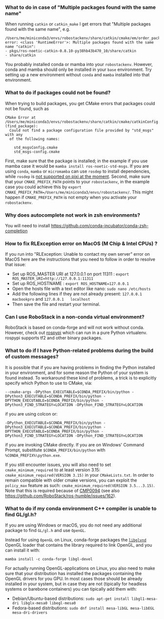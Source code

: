 
### What to do in case of "Multiple packages found with the same name"
 When running `catkin` or `catkin_make` I get errors that "Multiple packages found with the same name", e.g.
```
/Users/me/miniconda3/envs/robostackenv/share/catkin/cmake/em/order_packages.cmake.em:23: error: <class 'RuntimeError'>: Multiple packages found with the same name "catkin":
- pkgs/ros-noetic-catkin-0.8.10-py38hb43b470_10/share/catkin
- share/catkin
```
You probably installed conda or mamba into your `robostackenv`. However, conda and mamba should only be installed in your `base` environment. Try setting up a new environment without `conda` and `mamba` installed into that environment.

### What to do if packages could not be found?
When trying to build packages, you get CMake errors that packages could not be found, such as
```
CMake Error at /Users/me/miniconda3/envs/robostackenv/share/catkin/cmake/catkinConfig.cmake:83 (find_package):
  Could not find a package configuration file provided by "std_msgs" with any
  of the following names:

    std_msgsConfig.cmake
    std_msgs-config.cmake
```
First, make sure that the package is installed; in the example if you use mamba case it would be `mamba install ros-noetic-std-msgs`. If you are using `conda`, `mamba` or `micromamba` can use `rosdep` to install dependencies, while `rosdep` is [not supported on pixi at the moment](https://github.com/conda-forge/rosdep-feedstock/issues/35). Second, make sure that your `CMAKE_PREFIX_PATH` points to your `robostackenv`, in the example case you could achieve this by `export CMAKE_PREFIX_PATH=/Users/me/miniconda3/envs/robostackenv/`. This might happen if `CMAKE_PREFIX_PATH` is not empty when you activate your `robostackenv`.

### Why does autocomplete not work in zsh environments?
You will need to install https://github.com/conda-incubator/conda-zsh-completion

### How to fix RLException error on MacOS (M Chip & Intel CPUs) ?
If you run into "RLException: Unable to contact my own server" error on MacOS here are the instructions that you need to follow in order to resolve that issue:

- Set up ROS_MASTER URI at 127.0.0.1 on port 11311 : `export ROS_MASTER_URI=http://127.0.0.1:11311`
- Set up ROS_HOSTNAME : `export ROS_HOSTNAME=127.0.0.1`
- Open the hosts file with a text editor like nano: `sudo nano /etc/hosts`
- Add the following lines if they are not already present: `127.0.0.1   macbookpro` and `127.0.0.1   localhost`
- Then save the file and restart your terminal.


### Can I use RoboStack in a non-conda virtual environment?
RoboStack is based on conda-forge and will not work without conda. However, check out [rospypi](https://github.com/rospypi/simple) which can run in a pure Python virtualenv. rospypi supports tf2 and other binary packages.

### What to do if I have Python-related problems during the build of custom messages?

It is possible that if you are having problems in finding the Python installed in your environment, and for some reason the Python of your system is found instead. To workaround these kind of problems, a trick is to explicitly specify which Python to use to CMake, via: 
~~~
--cmake-args -DPython_EXECUTABLE=$CONDA_PREFIX/bin/python -DPython3_EXECUTABLE=$CONDA_PREFIX/bin/python -DPYTHON_EXECUTABLE=$CONDA_PREFIX/bin/python -DPython3_FIND_STRATEGY=LOCATION -DPython_FIND_STRATEGY=LOCATION
~~~
if you are using colcon or:
~~~
-DPython_EXECUTABLE=$CONDA_PREFIX/bin/python -DPython3_EXECUTABLE=$CONDA_PREFIX/bin/python -DPYTHON_EXECUTABLE=$CONDA_PREFIX/bin/python -DPython3_FIND_STRATEGY=LOCATION -DPython_FIND_STRATEGY=LOCATION
~~~
if you are invoking CMake directly. If you are on Windows' Command Prompt, substitute `$CONDA_PREFIX/bin/python` with `%CONDA_PREFIX%\python.exe`.

If you still encounter issues, you will also need to set `cmake_minimum_required` to at least version 3.15: `cmake_minimum_required(VERSION 3.15)` in your `CMakeLists.txt`. In order to remain compatible with older cmake versions, you can exploit the `policy_max` feature as such: `cmake_minimum_required(VERSION 3.5...3.15)`. Note that this is required because of [CMP0094](https://cmake.org/cmake/help/latest/policy/CMP0094.html) (see also https://github.com/RoboStack/ros-humble/issues/162).

### What to do if my conda environment C++ compiler is unable to find GL/gl.h?

If you are using Windows or macOS, you do not need any additional package to find `GL/gl.h` and use `OpenGL`.

Instead for using `OpenGL` on Linux, conda-forge packages the [`libglvnd`](https://gitlab.freedesktop.org/glvnd/libglvnd) OpenGL loader that contains the library required to link OpenGL, and you can install it with:

~~~
mamba install -c conda-forge libgl-devel
~~~

For actually running OpenGL-applications on Linux, you also need to make sure that your distribution has installed the packages containing the OpenGL drivers for you GPU. 
In most cases those should be already installed in your system, but in case they are not (tipically for headless systems or barebone containers) you can tipically add them with:

- Debian/Ubuntu-based distributions: `sudo apt-get install libgl1-mesa-dri libglx-mesa0 libegl-mesa0`
- Fedora-based distributions: `sudo dnf install mesa-libGL mesa-libEGL mesa-dri-drivers`

